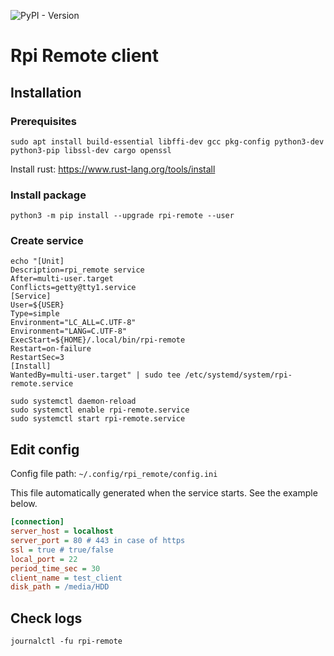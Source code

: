 ![PyPI - Version](https://img.shields.io/pypi/v/rpi-remote?style=for-the-badge&logo=python&logoColor=yellow&link=https%3A%2F%2Fpypi.org%2Fproject%2Frpi-remote%2F)

# Rpi Remote client

## Installation

### Prerequisites
```
sudo apt install build-essential libffi-dev gcc pkg-config python3-dev python3-pip libssl-dev cargo openssl
```
Install rust: https://www.rust-lang.org/tools/install

### Install package
```
python3 -m pip install --upgrade rpi-remote --user
```

### Create service
```
echo "[Unit]
Description=rpi_remote service
After=multi-user.target
Conflicts=getty@tty1.service
[Service]
User=${USER}
Type=simple
Environment="LC_ALL=C.UTF-8"
Environment="LANG=C.UTF-8"
ExecStart=${HOME}/.local/bin/rpi-remote
Restart=on-failure
RestartSec=3
[Install]
WantedBy=multi-user.target" | sudo tee /etc/systemd/system/rpi-remote.service
```
```
sudo systemctl daemon-reload
sudo systemctl enable rpi-remote.service
sudo systemctl start rpi-remote.service
```

## Edit config
Config file path: ```~/.config/rpi_remote/config.ini```

This file automatically generated when the service starts. See the example below.
``` ini
[connection]
server_host = localhost
server_port = 80 # 443 in case of https
ssl = true # true/false
local_port = 22
period_time_sec = 30
client_name = test_client
disk_path = /media/HDD
```

## Check logs
```
journalctl -fu rpi-remote
```

